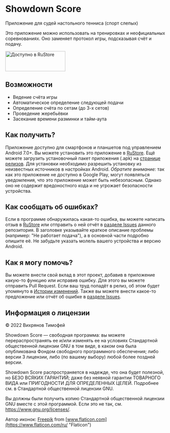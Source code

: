 # Showdown Score
Приложение для судей настольного тенниса (спорт слепых)

Это приложение можно использовать на тренировках и неофициальных соревнованиях. Оно заменяет протокол игры, подсказывая счёт и подачу.

<a href="https://apps.rustore.ru/app/ru.timwca.showdownscore" target="_blank">
<img src="https://user-images.githubusercontent.com/52562657/209462002-b8ce0bd9-7456-47d1-87f9-1f594198f2f3.png"
width="188" height="63" alt="Доступно в RuStore">
</a>  

## Возможности

- Ведение счёта игры
- Автоматическое определение следующей подачи
- Определение счёта по сетам (до 3-х сетов)
- Проведение жеребьёвки
- Засекание времени разминки и тайм-аута

## Как получить?

Приложение доступно для смартфонов и планшетов под управлением Android 7.0+.
Вы можете установить это приложение в [RuStore](https://apps.rustore.ru/app/net.timwca.showdownscore).
Ещё можете загрузить установочный пакет приложения (.apk) на [странице релизов](https://github.com/TimWCA/ShowdownScore/releases). Для установки необходимо разрешить установку из неизвестных источников в настройках Android. _Обратите внимание:_ так как это приложение не доступно в Google Play, могут появляться уведомления, что это приложение может быть небезопасным. Однако оно не содержит вредоностного кода и не угрожает безопасности устройства.

## Как сообщать об ошибках?

Если в программе обнаружилась какая-то ошибка, вы можете написать отзыв в [RuStore](https://apps.rustore.ru/app/net.timwca.showdownscore) или отправить о ней отчёт в [разделе Issues](https://github.com/TimWCA/ShowdownScore/issues) данного репозитория. В заголовке указывайте краткое описание проблемы (например: "Не работает подача"), а в основной части подробно опишите её. Не забудьте указать молель вашего устройства и версию Android.

## Как я могу помочь?

Вы можете внести свой вклад в этот проект, добавив в приложение какую-то функцию или исправив ошибку. Для этого вы можете отправить Pull Request. Если ваш труд попадёт в релиз, об этом будет упомянуто в [Истории изменений](https://github.com/TimWCA/ShowdownScore/blob/main/CHANGELOG.md). Также вы можете внести какое-то предложение или отчёт об ошибке в [разделе Issues](https://github.com/TimWCA/ShowdownScore/issues).

## Информация о лицензии

© 2022 Вихрянов Тимофей

Showdown Score — свободная программа: вы можете перераспространять ее и/или изменять ее на условиях Стандартной общественной лицензии GNU в том виде, в каком она была опубликована Фондом свободного программного обеспечения; либо версии 3 лицензии, либо (по вашему выбору) любой более поздней версии.

Showdown Score распространяется в надежде, что она будет полезной, но БЕЗО ВСЯКИХ ГАРАНТИЙ; даже без неявной гарантии ТОВАРНОГО ВИДА или ПРИГОДНОСТИ ДЛЯ ОПРЕДЕЛЕННЫХ ЦЕЛЕЙ. Подробнее см. в Стандартной общественной лицензии GNU.

Вы должны были получить копию Стандартной общественной лицензии GNU вместе с этой программой. Если это не так, см. <https://www.gnu.org/licenses/>.

Автор иконок: [Freepik](https://www.freepik.com "Freepik") from [www.flaticon.com](https://www.flaticon.com/ru/ "Flaticon")
